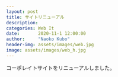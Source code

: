 ```yaml
---
layout: post
title: サイトリニューアル
description: 
categories: Web It
date:       2020-11-1 12:00:00
author:     "Naoko Kubo"
header-img: assets/images/web.jpg
image: assets/images/web_h.jpg
---
```


コーポレイトサイトをリニューアルしました。
